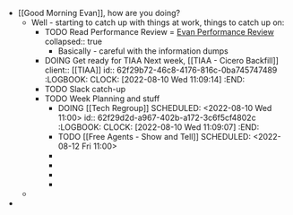 - [[Good Morning Evan]], how are you doing?
	- Well - starting to catch up with things at work, things to catch up on:
		- TODO Read Performance Review = [Evan Performance Review](https://rangle.slack.com/archives/DJ2J7S4KV/p1659961800310349)
		  collapsed:: true
			- Basically - careful with the information dumps
		- DOING Get ready for TIAA Next week, [[TIAA - Cicero Backfill]]
		  client:: [[TIAA]]
		  id:: 62f29b72-46c8-4176-816c-0ba745747489
		  :LOGBOOK:
		  CLOCK: [2022-08-10 Wed 11:09:14]
		  :END:
		- TODO Slack catch-up
		- TODO Week Planning and stuff
			- DOING [[Tech Regroup]]
			  SCHEDULED: <2022-08-10 Wed 11:00>
			  id:: 62f29d2d-a967-402b-a172-3c6f5cf4802c
			  :LOGBOOK:
			  CLOCK: [2022-08-10 Wed 11:09:07]
			  :END:
			- TODO [[Free Agents - Show and Tell]]
			  SCHEDULED: <2022-08-12 Fri 11:00>
			-
			-
			-
			-
	-
-